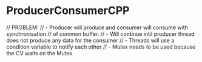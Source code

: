 # ProducerConsumerCPP

// PROBLEM:
//  - Producer will produce and consumer will consume with synchronisation
//     of common buffer.
//  - Will continue intil producer thread does not produce any data for the consumer
//  - Threads will use a condition variable to notify each other
//  - Mutex needs to be used because the CV waits on the Mutex
